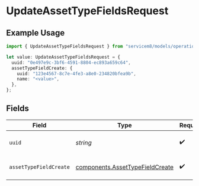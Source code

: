 # UpdateAssetTypeFieldsRequest

## Example Usage

```typescript
import { UpdateAssetTypeFieldsRequest } from "servicem8/models/operations";

let value: UpdateAssetTypeFieldsRequest = {
  uuid: "0e497e9c-3bf6-4591-8804-ec893a659c64",
  assetTypeFieldCreate: {
    uuid: "123e4567-8c7e-4fe3-a8e0-234820bfea9b",
    name: "<value>",
  },
};
```

## Fields

| Field                                                                              | Type                                                                               | Required                                                                           | Description                                                                        |
| ---------------------------------------------------------------------------------- | ---------------------------------------------------------------------------------- | ---------------------------------------------------------------------------------- | ---------------------------------------------------------------------------------- |
| `uuid`                                                                             | *string*                                                                           | :heavy_check_mark:                                                                 | UUID of the Asset Type Field                                                       |
| `assetTypeFieldCreate`                                                             | [components.AssetTypeFieldCreate](../../models/components/assettypefieldcreate.md) | :heavy_check_mark:                                                                 | Asset Type Field fields to update                                                  |